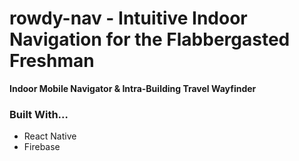 # rowdy-nav - Intuitive Indoor Navigation for the Flabbergasted Freshman
**Indoor Mobile Navigator & Intra-Building Travel Wayfinder**

### Built With…
- React Native
- Firebase
